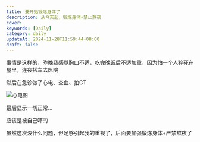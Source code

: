 ```yaml
---
title: 要开始锻炼身体了
description: 从今天起，锻炼身体+禁止熬夜
cover:
keywords: [Daily]
category: daily
updateAt: 2024-11-28T11:59:44+08:00
draft: false
---
```


事情是这样的，昨晚我感觉胸口不适，吃完晚饭后不适加重，因为怕一个人猝死在屋里，连夜搭车去医院

然后在急诊做了心电、查血、拍CT

![心电图](/img/202411272131.webp)

最后显示一切正常...

应该是被自己吓的

虽然这次没什么问题，但足够引起我的重视了，后面要加强锻炼身体+严禁熬夜了
